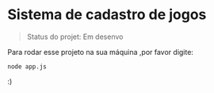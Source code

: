 <h1>Sistema de cadastro de jogos</h1>

> Status do projet: Em desenvo  

Para rodar esse projeto na sua máquina ,por favor digite:

```
node app.js
```

:)
